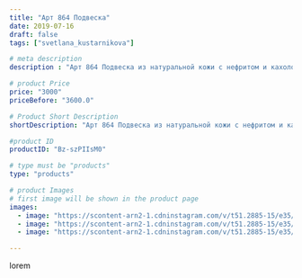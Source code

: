 ```yaml
---
title: "Арт 864 Подвеска"
date: 2019-07-16
draft: false
tags: ["svetlana_kustarnikova"]

# meta description
description : "Арт 864 Подвеска из натуральной кожи с нефритом и кахолонгом.  Продано"

# product Price
price: "3000"
priceBefore: "3600.0"

# Product Short Description
shortDescription: "Арт 864 Подвеска из натуральной кожи с нефритом и кахолонгом.  Продано"

#product ID
productID: "Bz-szPIIsM0"

# type must be "products"
type: "products"

# product Images
# first image will be shown in the product page
images:
  - image: "https://scontent-arn2-1.cdninstagram.com/v/t51.2885-15/e35/p1080x1080/66139793_175668680124338_1545914088484361322_n.jpg?tp=1&_nc_ht=scontent-arn2-1.cdninstagram.com&_nc_cat=102&_nc_ohc=E1cTruKfuWwAX-iSo3R&oh=b6a58572dc4bfcc302570852f8e87039&oe=606A4BB6&ig_cache_key=MjA4OTMwNDMwMjkxODE5NTQ4OQ%3D%3D.2"
  - image: "https://scontent-arn2-1.cdninstagram.com/v/t51.2885-15/e35/p1080x1080/65910639_420034888722615_5539057450221982774_n.jpg?tp=1&_nc_ht=scontent-arn2-1.cdninstagram.com&_nc_cat=103&_nc_ohc=IKlR2OQ0BHQAX9cactd&oh=dc70a9fa78f08d049bc8a2457b27df40&oe=606B2A09&ig_cache_key=MjA4OTMwNDMwMjg4NDUxNDgwMQ%3D%3D.2"
  - image: "https://scontent-arn2-1.cdninstagram.com/v/t51.2885-15/e35/p1080x1080/65671692_2402658636683149_677735869914519839_n.jpg?tp=1&_nc_ht=scontent-arn2-1.cdninstagram.com&_nc_cat=101&_nc_ohc=c2PUh_ElqDAAX88WVsw&oh=efa71d9ad175c06bdfb268a23b0f0c44&oe=6069CE81&ig_cache_key=MjA4OTMwNDMwMjkwMTQ0MjQ3OA%3D%3D.2"

---
```

lorem
